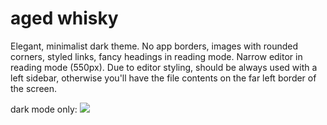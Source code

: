 # aged whisky

Elegant, minimalist dark theme.
No app borders, images with rounded corners, styled links, fancy headings in reading mode.
Narrow editor in reading mode (550px).
Due to editor styling, should be always used with a left sidebar, otherwise you'll have the file contents on the far left border of the screen.

dark mode only:
![](images/aged-whisky-screenshot)


